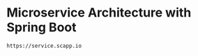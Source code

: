 Microservice Architecture with Spring Boot
==========================================

    https://service.scapp.io
    
